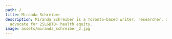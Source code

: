 ```yaml
---
path: /
title: Miranda Schreiber
description: Miranda Schreiber is a Toronto-based writer, researcher, and
  advocate for 2SLGBTQ+ health equity.
image: assets/miranda_schreiber_2.jpg
---
```


